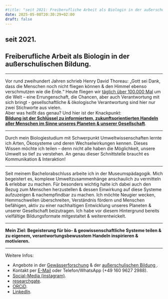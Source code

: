 ```yaml
---
#title: "seit 2021: Freiberufliche Arbeit als Biologin in der außerschulischen Bildung"
date: 2025-05-08T20:30:29+02:00
draft: false
---
```

## seit 2021. 
## Freiberufliche Arbeit als Biologin in der außerschulischen Bildung.  
___
  
Vor rund zweihundert Jahren schrieb Henry David Thoreau:
„Gott sei Dank, dass die Menschen noch nicht fliegen können & den Himmel ebenso verschmutzen wie die Erde.“
Heute fliegen wir [täglich über 100.000 Mal](https://www.oag.com/airline-frequency-and-capacity-statistics#:~:text=SCHEDULED%20FLIGHT%20COUNTER&text=With%2014%2C098%2C739%20flights%20in%20total,flights%20per%20day%20is%20100%2C705.) um die Welt – eine Errungenschaft, die Chancen, aber auch Verantwortung mit sich bringt - gesellschaftliche & ökologische Verantwortung sind hier nur zwei Stichworte aus vielen.   
Aber was heißt das genau? Und hier ist der Knackpunkt:  
**[Bildung ist der Schlüssel zu informiertem, zukunftsorientierten Handeln aller Menschen im Sinne unseres Planeten & unserer Gesellschaft](https://www.bmbf.de/DE/Bildung/AusserschulischeBildung/BildungFuerNachhaltigeEntwicklung/bildungfuernachhaltigeentwicklung_node.html)**.  
___

Durch mein Biologiestudium mit Schwerpunkt Umweltwissenschaften lernte ich Arten, Ökosysteme und deren Wechselwirkungen kennen. Dieses Wissen möchte ich teilen – denn nicht alle haben die Möglichkeit, unsere Umwelt so tief zu verstehen. An genau dieser Schnittstelle braucht es Kommunikation & Interaktion!  

___

Seit meinem Bachelorabschluss arbeite ich in der Museumspädagogik. Mich begeistert es, komplexe Umweltzusammenhänge anschaulich zu vermitteln & erlebbar zu machen. Für besonders wichtig halte ich dabei auch den Bezug zum Menschen herzustellen & dessen Einwirkung auf diese Systeme aufzuzeigen & nachempfindbar zu machen. Ich möchte Neugier wecken, Hemmschwellen überschreiten, Verständnis fördern und Menschen befähigen, aktiv zu einer nachhaltigen Entwicklung unseres Planeten & unserer Gesellschaft beizutragen. Ich habe vor diesem Hintergrund bereits vielfältige Bildungsformate mitgestaltet & weiterentwickelt.

___

**Mein Ziel: Begeisterung für bio- & geowissenschaftliche Systeme teilen & zu eigenem, verantwortungsbewusstem Handeln inspirieren & motivieren.**

___

Weitere Infos: 
* Angebote in der [Gewässerforschung](/limnologie/) & der [außerschulischen Bildung ](/wisskomm/). 
* Kontakt per [E-Mail](mailto:spyingonscience@posteo.com?subject=Kontaktaufnahme%20über%20die%20Webseite%20spyingonscience.com) oder Telefon/WhatsApp (+49 160 9627 2988).  
* [Social-Media (instagram)](https://www.instagram.com/spyingonscience/).
* [researchgate](https://www.researchgate.net/profile/Andrea-Koplitz-Weissgerber). 
* [ORCiD](https://orcid.org/my-orcid?orcid=0000-0001-8429-5448). 
* [LinkedIn](https://www.linkedin.com/in/andrea-koplitz-weissgerber/). 